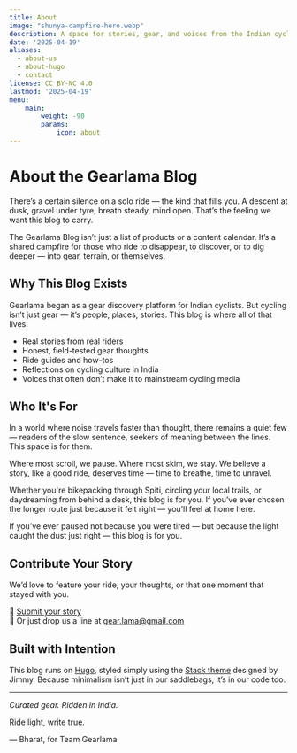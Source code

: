 ```yaml
---
title: About
image: "shunya-campfire-hero.webp"
description: A space for stories, gear, and voices from the Indian cycling frontier.
date: '2025-04-19'
aliases:
  - about-us
  - about-hugo
  - contact
license: CC BY-NC 4.0
lastmod: '2025-04-19'
menu:
    main: 
        weight: -90
        params:
            icon: about
---
```


# About the Gearlama Blog

There’s a certain silence on a solo ride — the kind that fills you. A descent at dusk, gravel under tyre, breath steady, mind open. That’s the feeling we want this blog to carry.

The Gearlama Blog isn’t just a list of products or a content calendar. It’s a shared campfire for those who ride to disappear, to discover, or to dig deeper — into gear, terrain, or themselves.

## Why This Blog Exists

Gearlama began as a gear discovery platform for Indian cyclists. But cycling isn’t just gear — it’s people, places, stories. This blog is where all of that lives:

- Real stories from real riders
- Honest, field-tested gear thoughts
- Ride guides and how-tos
- Reflections on cycling culture in India
- Voices that often don’t make it to mainstream cycling media

## Who It's For

In a world where noise travels faster than thought, there remains a quiet few — readers of the slow sentence, seekers of meaning between the lines. This space is for them.

Where most scroll, we pause. Where most skim, we stay. We believe a story, like a good ride, deserves time — time to breathe, time to unravel.

Whether you're bikepacking through Spiti, circling your local trails, or daydreaming from behind a desk, this blog is for you. If you’ve ever chosen the longer route just because it felt right — you’ll feel at home here.

If you’ve ever paused not because you were tired — but because the light caught the dust just right — this blog is for you.

## Contribute Your Story

We’d love to feature your ride, your thoughts, or that one moment that stayed with you.

📌 [Submit your story](https://docs.google.com/document/d/1TqPZX6nmfTptNIvgh3oKeMDuzYBCrgopBYDJHC875c0/edit?usp=sharing)  
📧 Or just drop us a line at [gear.lama@gmail.com](mailto:gear.lama@gmail.com)

## Built with Intention

This blog runs on [Hugo](https://gohugo.io/), styled simply using the [Stack theme](https://github.com/CaiJimmy/hugo-theme-stack) designed by Jimmy. Because minimalism isn’t just in our saddlebags, it’s in our code too.

---

*Curated gear. Ridden in India.*

Ride light, write true.

— Bharat, for Team Gearlama
